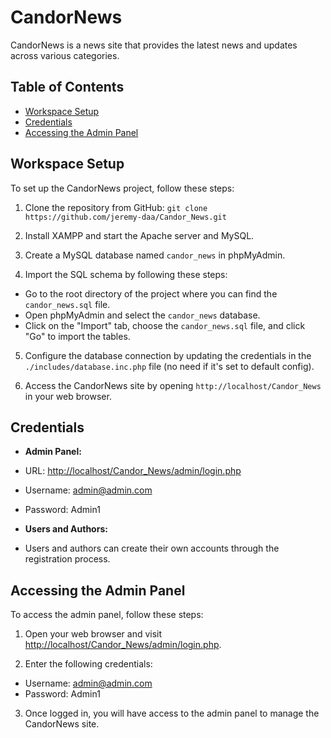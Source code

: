 # CandorNews

CandorNews is a news site that provides the latest news and updates across various categories.

## Table of Contents

- [Workspace Setup](#workspace-setup)
- [Credentials](#credentials)
- [Accessing the Admin Panel](#accessing-the-admin-panel)

## Workspace Setup

To set up the CandorNews project, follow these steps:

1. Clone the repository from GitHub: `git clone https://github.com/jeremy-daa/Candor_News.git`

2. Install XAMPP and start the Apache server and MySQL.

3. Create a MySQL database named `candor_news` in phpMyAdmin.

4. Import the SQL schema by following these steps:
- Go to the root directory of the project where you can find the `candor_news.sql` file.
- Open phpMyAdmin and select the `candor_news` database.
- Click on the "Import" tab, choose the `candor_news.sql` file, and click "Go" to import the tables.

5. Configure the database connection by updating the credentials in the `./includes/database.inc.php` file (no need if it's set to default config).

6. Access the CandorNews site by opening `http://localhost/Candor_News` in your web browser.

## Credentials

- **Admin Panel:**
- URL: [http://localhost/Candor_News/admin/login.php](http://localhost/Candor_News/admin/login.php)
- Username: admin@admin.com
- Password: Admin1

- **Users and Authors:**
- Users and authors can create their own accounts through the registration process.

## Accessing the Admin Panel

To access the admin panel, follow these steps:

1. Open your web browser and visit [http://localhost/Candor_News/admin/login.php](http://localhost/Candor_News/admin/login.php).

2. Enter the following credentials:
- Username: admin@admin.com
- Password: Admin1

3. Once logged in, you will have access to the admin panel to manage the CandorNews site.

